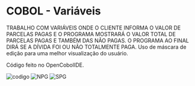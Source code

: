 <h1>COBOL - Variáveis</h1>

TRABALHO COM VARIÁVEIS ONDE O CLIENTE INFORMA O VALOR DE PARCELAS PAGAS E O PROGRAMA MOSTRARÁ O VALOR TOTAL DE PARCELAS PAGAS E TAMBÉM DAS NÃO PAGAS.
O PROGRAMA AO FINAL DIRÁ SE A DÍVIDA FOI OU NÃO TOTALMENTE PAGA.
Uso de máscara de edição para uma melhor visualização do usuário.

Código feito no OpenCobolIDE.

![codigo](https://user-images.githubusercontent.com/100368699/232379666-9525b5cd-c83b-4288-95b3-b4d1c632a240.png)
![NPG](https://user-images.githubusercontent.com/100368699/232377228-36c550d4-b0a0-4a63-be94-62dfde60d0d9.png)
![SPG](https://user-images.githubusercontent.com/100368699/232377235-81c5ce8e-d9bb-45f2-9205-7645117ae3f0.png)

